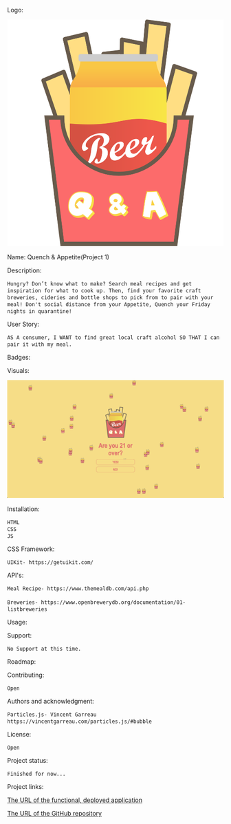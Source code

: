 Logo:

![Quench & Appetite](/Assets/PROJECT1LOGO.png)

Name: Quench & Appetite(Project 1)

Description:

    Hungry? Don’t know what to make? Search meal recipes and get inspiration for what to cook up. Then, find your favorite craft breweries, cideries and bottle shops to pick from to pair with your meal! Don't social distance from your Appetite, Quench your Friday nights in quarantine!

User Story:

    AS A consumer, I WANT to find great local craft alcohol SO THAT I can pair it with my meal.

Badges:

Visuals:

![Age Gate](/Assets/screenshot1.png)

Installation:

    HTML
    CSS
    JS

CSS Framework:

    UIKit- https://getuikit.com/

API's:

    Meal Recipe- https://www.themealdb.com/api.php

    Breweries- https://www.openbrewerydb.org/documentation/01-listbreweries

Usage:


Support:

    No Support at this time.

Roadmap:


Contributing:

    Open

Authors and acknowledgment:

    Particles.js- Vincent Garreau https://vincentgarreau.com/particles.js/#bubble

License:

    Open

Project status:

    Finished for now...

Project links:

[The URL of the functional, deployed application](https://kabildgaard.github.io/Project-1/)

[The URL of the GitHub repository](https://github.com/KABILDGAARD/Project-1)
